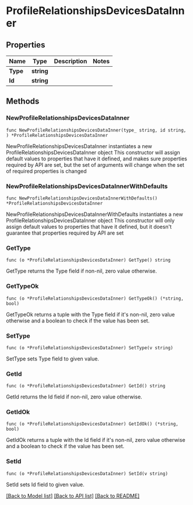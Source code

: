 # ProfileRelationshipsDevicesDataInner

## Properties

Name | Type | Description | Notes
------------ | ------------- | ------------- | -------------
**Type** | **string** |  | 
**Id** | **string** |  | 

## Methods

### NewProfileRelationshipsDevicesDataInner

`func NewProfileRelationshipsDevicesDataInner(type_ string, id string, ) *ProfileRelationshipsDevicesDataInner`

NewProfileRelationshipsDevicesDataInner instantiates a new ProfileRelationshipsDevicesDataInner object
This constructor will assign default values to properties that have it defined,
and makes sure properties required by API are set, but the set of arguments
will change when the set of required properties is changed

### NewProfileRelationshipsDevicesDataInnerWithDefaults

`func NewProfileRelationshipsDevicesDataInnerWithDefaults() *ProfileRelationshipsDevicesDataInner`

NewProfileRelationshipsDevicesDataInnerWithDefaults instantiates a new ProfileRelationshipsDevicesDataInner object
This constructor will only assign default values to properties that have it defined,
but it doesn't guarantee that properties required by API are set

### GetType

`func (o *ProfileRelationshipsDevicesDataInner) GetType() string`

GetType returns the Type field if non-nil, zero value otherwise.

### GetTypeOk

`func (o *ProfileRelationshipsDevicesDataInner) GetTypeOk() (*string, bool)`

GetTypeOk returns a tuple with the Type field if it's non-nil, zero value otherwise
and a boolean to check if the value has been set.

### SetType

`func (o *ProfileRelationshipsDevicesDataInner) SetType(v string)`

SetType sets Type field to given value.


### GetId

`func (o *ProfileRelationshipsDevicesDataInner) GetId() string`

GetId returns the Id field if non-nil, zero value otherwise.

### GetIdOk

`func (o *ProfileRelationshipsDevicesDataInner) GetIdOk() (*string, bool)`

GetIdOk returns a tuple with the Id field if it's non-nil, zero value otherwise
and a boolean to check if the value has been set.

### SetId

`func (o *ProfileRelationshipsDevicesDataInner) SetId(v string)`

SetId sets Id field to given value.



[[Back to Model list]](../README.md#documentation-for-models) [[Back to API list]](../README.md#documentation-for-api-endpoints) [[Back to README]](../README.md)


